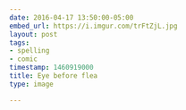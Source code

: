 ```yaml
---
date: 2016-04-17 13:50:00-05:00
embed_url: https://i.imgur.com/trFtZjL.jpg
layout: post
tags:
- spelling
- comic
timestamp: 1460919000
title: Eye before flea
type: image

---
```

<img src="https://i.imgur.com/trFtZjL.jpg" alt="" />

